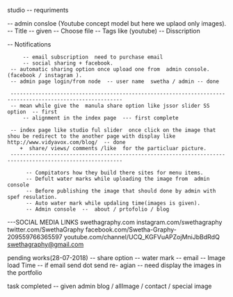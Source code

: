 

   studio  -- requriments 

  -- admin consloe (Youtube  concept model but here we uplaod only images). 
             -- Title  -- given
             -- Choose file
             -- Tags like (youtube)
             -- Disscription

  -- Notifications     

		 -- email subscription  need to purchase email 
		 -- social sharing + facebook.
     -- automatic sharing option once upload one from  admin console.(facebook / instagram ).
     -- admin page login/from node  -- user name  swetha / admin -- done 
     
     ----------------------------------------------------------------------------------------------------------
     -- mean while give the  manula share option like jssor slider SS option  -- first 
		 -- alignment in the index page  --- first complete 
      
     -- index page like studio ful slider  once click on the image that shou be redirect to the another page with display like http://www.vidyavox.com/blog/  -- done 
        +  share/ views/ comments /like  for the particluar picture. 
     ----------------------------------------------------------------------------------------------------------

          -- Compitators how they build there sites for menu items.
          -- Defult water marks while uploading the image from  admin console 
          -- Before publishing the image that should done by admin with spef resulation.
          -- Auto water mark while updaling time(images is given). 
          -- Admin console  --  about / prtofolio / blog 
          

   ---SOCIAL MEDIA LINKS 
      swethagraphy.com
      instagram.com/swethagraphy
      twitter.com/SwethaGraphy
      facebook.com/Swetha-Graphy-209559766365597
      youtube.com/channel/UCQ_KGFVuAPZojMniJbBdRdQ
      swethagraphy@gmail.com
  
  
  pending works(28-07-2018)
    -- share option 
    -- water mark 
    -- email
    -- Image load Time
    -- if email send  dot send re- agian 
    -- need display the images in the portfolio
    
   task completed 
      -- given admin blog / allImage / contact / special image 
         
      
        
     
            
 

      
    
